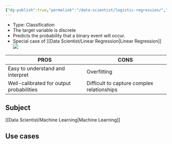 ```yaml
---
{"dg-publish":true,"permalink":"/data-scientist/logistic-regression/","created":"2023-11-09T15:50:18.451-05:00","updated":"2024-03-02T09:11:06.034-05:00"}
---
```


- Type: Classification
- The target variable is discrete
- Predicts the probability that a binary event will occur.
- Special case of [[Data Scientist/Linear Regression\|Linear Regression]]
![](https://i.imgur.com/r9QZ1uQ.png)

**PROS**|**CONS**
--|--
Easy to understand and interpret|Overfitting
Well-calibrated for output probabilities|Difficult to capture complex relationships

## Subject
[[Data Scientist/Machine Learning\|Machine Learning]]

## Use cases

